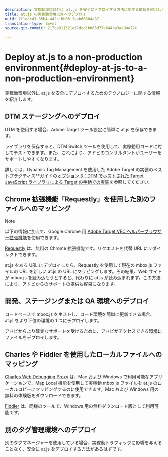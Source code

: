 ```yaml
---
description: 実稼動環境以外に at.js を安全にデプロイする方法に関する情報を紹介します。
title: at.js の実稼動環境以外へのデプロイ
uuid: 7f1adc43-35b4-442c-bb06-feab60604a87
translation-type: tm+mt
source-git-commit: 217ca811521e67dcd1b063d77a644ba3ae94a72c

---
```



# Deploy at.js to a non-production environment{#deploy-at-js-to-a-non-production-environment}

実稼動環境以外に at.js を安全にデプロイするためのテクノロジーに関する情報を紹介します。

## DTM ステージングへのデプロイ

DTM を使用する場合、Adobe Target ツール設定に簡単に at.js を保存できます。

ライブラリを保存すると、DTM Switch ツールを使用して、実稼動用コードに対してテストできます。また、これにより、アドビのコンサルタントがユーザーをサポートしやすくなります。

詳しくは、Dynamic Tag Management を使用した Adobe Target の実装のベストプラクティス&#x200B;**&#x200B;ガイドの[オプション 3：DTM でホストされた Target JavaScript ライブラリによる Target の手動での実装](https://docs.adobe.com/content/help/en/dtm/implementing/target/add-target/t-implementing-target-manually-js-hosted-dtm.html)を参照してください。

## Chrome 拡張機能「Requestly」を使用した別のファイルへのマッピング

>[!NOTE]
>
>以下の情報に加えて、Google Chrome 用 [Adobe Target VEC ヘルパーブラウザー拡張機能](/help/c-experiences/c-visual-experience-composer/r-troubleshoot-composer/vec-helper-browser-extension.md)を使用できます。

[Requestly](https://chrome.google.com/webstore/detail/requestly/mdnleldcmiljblolnjhpnblkcekpdkpa?hl=en) は、無料の Chrome 拡張機能です。リクエストを代替 URL にリダイレクトできます。

at.js をある URL にデプロイしたら、Requestly を使用して現在の mbox.js ファイルの URL を新しい at.js の URL にマッピングします。その結果、Web サイトが mbox.js を読み込もうとすると、代わりに at.js が読み込まれます。この方法により、アドビからのサポートの提供も容易になります。

## 開発、ステージングまたは QA 環境へのデプロイ

コードベースで mbox.js をホストし、コード環境を簡単に更新できる場合、at.js をより下位の環境の 1 つにデプロイします。

アドビからより確実なサポートを受けるために、アドビがアクセスできる環境にファイルをデプロイします。

## Charles や Fiddler を使用したローカルファイルへのマッピング

[Charles Web Debugging Proxy](https://www.charlesproxy.com/) は、Mac および Windows で利用可能なアプリケーションで、Map Local 機能を使用して実稼動 mbox.js ファイルを at.js のローカルコピーにマッピングするのに使用できます。Mac および Windows 用の無料の体験版をダウンロードできます。

[Fiddler](https://www.telerik.com/fiddler) は、同様のツールで、Windows 用の無料ダウンロード版として利用可能です。

## 別のタグ管理環境へのデプロイ

別のタグマネージャーを使用している場合、実稼動トラフィックに影響を与えることなく、安全に at.js をデプロイする方法があるはずです。